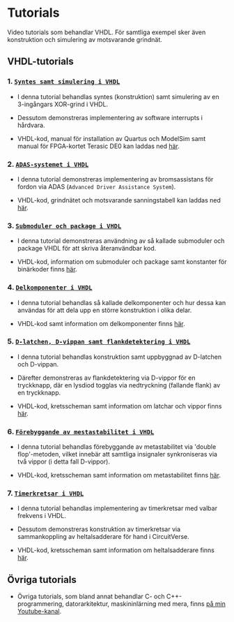 # Tutorials

Video tutorials som behandlar VHDL. För samtliga exempel sker även konstruktion och simulering av motsvarande grindnät.

## VHDL-tutorials 

### 1. [`Syntes samt simulering i VHDL`](https://www.youtube.com/watch?v=9ibUE7czpc4&authuser=0) 
* I denna tutorial behandlas syntes (konstruktion) samt simulering av en 3-ingångars XOR-grind i VHDL.  

* Dessutom demonstreras implementering av software interrupts i hårdvara. 

* VHDL-kod, manual för installation av Quartus och ModelSim samt manual för FPGA-kortet Terasic DE0 
kan laddas ned [här](https://github.com/Erik-Pihl-Programming-tutorials/VHDL/tree/main/1.%20Syntes%20samt%20simulering%20i%20VHDL?authuser=0).

### 2. [`ADAS-systemet i VHDL`](https://www.youtube.com/watch?v=gtaaarLyeXQ&authuser=0) 
* I denna tutorial demonstreras implementering av bromsassistans för fordon via ADAS (`Advanced Driver Assistance System`).   

* VHDL-kod, grindnätet och motsvarande sanningstabell kan laddas ned [här](https://github.com/Erik-Pihl-Programming-tutorials/VHDL/tree/main/2.%20ADAS-systemet%20i%20VHDL?authuser=0).

### 3. [`Submoduler och package i VHDL`](https://www.youtube.com/watch?v=hPkxAD5WkKk&authuser=0) 
* I denna tutorial demonstreras användning av så kallade submoduler och package VHDL för att skriva återanvändbar kod.  

* VHDL-kod, information om submoduler och package samt konstanter för binärkoder finns [här](https://github.com/Erik-Pihl-Programming-tutorials/VHDL/tree/main/3.%20Submoduler%20och%20package%20i%20VHDL?authuser=0).

### 4. [`Delkomponenter i VHDL`](https://www.youtube.com/watch?v=2_FT-p-BdwE&authuser=0)
* I denna tutorial behandlas så kallade delkomponenter och hur dessa kan användas för att dela upp en större konstruktion i olika delar. 

* VHDL-kod samt information om delkomponenter finns [här](https://github.com/Erik-Pihl-Programming-tutorials/VHDL/tree/main/4.%20Delkomponenter%20i%20VHDL?authuser=0).

### 5. [`D-latchen, D-vippan samt flankdetektering i VHDL`](https://www.youtube.com/watch?v=utDHdTgZUz0&authuser=0)
* I denna tutorial behandlas konstruktion samt uppbyggnad av D-latchen och D-vippan.

* Därefter demonstreras av flankdetektering via D-vippor för en tryckknapp, där en lysdiod togglas via nedtryckning (fallande flank) av en tryckknapp.

* VHDL-kod, kretsscheman samt information om latchar och vippor finns [här](https://github.com/Erik-Pihl-Programming-tutorials/VHDL/tree/main/5.%20D-latchen%2C%20D-vippan%20samt%20flankdetektering%20i%20VHDL?authuser=0).

### 6. [`Förebyggande av mestastabilitet i VHDL`](https://www.youtube.com/watch?v=KrssJRgF13I&authuser=0)
* I denna tutorial behandlas förebyggande av metastabilitet via 'double flop'-metoden, vilket innebär att samtliga insignaler synkroniseras via två vippor (i detta fall D-vippor).

* VHDL-kod, kretsscheman samt information om metastabilitet finns [här](https://github.com/Erik-Pihl-Programming-tutorials/VHDL/tree/main/6.%20F%C3%B6rebyggande%20av%20metastabilitet%20i%20VHDL?authuser=0).

### 7. [`Timerkretsar i VHDL`](https://www.youtube.com/watch?v=v7O0QMHzmo8&authuser=0)
* I denna tutorial behandlas implementering av timerkretsar med valbar frekvens i VHDL. 

* Dessutom demonstreras konstruktion av timerkretsar via sammankoppling av heltalsadderare för hand i CircuitVerse.

* VHDL-kod, kretsscheman samt information om heltalsadderare finns [här](https://github.com/Erik-Pihl-Programming-tutorials/VHDL/tree/main/7.%20Timerkretsar%20i%20VHDL?authuser=0).

## Övriga tutorials
* Övriga tutorials, som bland annat behandlar C- och C++-programmering, datorarkitektur, maskininlärning med mera, finns [på min Youtube-kanal](https://www.youtube.com/@erikpihl9375/videos?authuser=0).